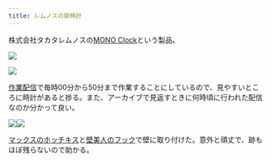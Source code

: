 ```yaml
---
title: レムノスの掛時計
---
```

株式会社タカタレムノスの[MONO Clock](https://www.amazon.co.jp/dp/B004UIT8BK)という製品。

![](https://lh6.googleusercontent.com/Lm8QuHoLkQ8vHzxaAzOMSolet7mI9NuG5e5gAy-nJFBfFKKsPg4L7GApxbNdORSLLT5GSkysqi9xLIi01e0AgYhMYwVvttq7ivKHqAmKy_ZP0qcmpJL8aAxwreOM8wWM3Yp-xiwERGUcZS-5-Yr-WBStrF08HkR1XVlMnk1YGoGjExDqVk1iVnhf)

![](https://lh5.googleusercontent.com/ay_90pz6tMiGLCZzekhxAVE3eP7ytEfyKw4VjHS2StyYDJRaeitD_zZNs8rtEkoofbd0WKd20JT93-jAtR4YzXiS8sjRM4zZIyKj4-pxF-Nv8s-Qij11WyU-hGQQDc2HwbF0jxo7XPFY-aFxmlOhPS_xRD1xRasIv0q9nVgRaTJP3EOQxN1gcwUG)

[作業配信](https://www.youtube.com/channel/UC5s-KpSDGzxWPWNv94PnJHw)で毎時00分から50分まで作業することにしているので、見やすいところに時計があると捗る。また、アーカイブで見返すときに何時頃に行われた配信なのか分かって良い。

![](https://lh4.googleusercontent.com/5ZlyWyNvgSu8AM_Ht59wEFOTPmbg_H5LxSEAbvjydzzU_Owq5LHiNeGflgQWF-21c-MIQchK60KksA_zKa8omK0W8bV5bfIzvLL6NxYqOWfy9qn8ChkdQ_THKQdjZQ69MH4MMMIDnXxiw679wN8XQQ9JzCBjGTxKFgqyHtETwFQUTd93bWgtzw4o)![](https://lh6.googleusercontent.com/IbKk5_0IlOVOln5BNQEV_Dehr9mGevsA7pYtzhXTKwNZfKprqMFhys2peVMJz6w0WF7s9XaMGMi8KLEHVjwa4r2Wn09nps2QLQFHL3u12JoneWcm7b6x2dK1kbYwJw5lnXDLbWfxYAySl_PWsCDIPQQUkOQUZ0RM501V4oJZv6k_JRzAy3mRhmEA)

[マックスのホッチキス](https://www.amazon.co.jp/dp/B000O9WRWG)と[壁美人のフック](https://www.amazon.co.jp/dp/B00CU78TDG)で壁に取り付けた。意外と頑丈で、跡もほぼ残らないので助かる。
